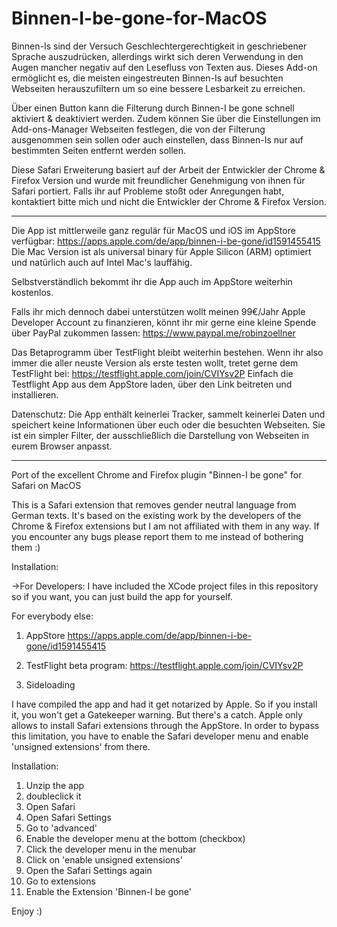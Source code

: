 # Binnen-I-be-gone-for-MacOS

Binnen-Is sind der Versuch Geschlechtergerechtigkeit in geschriebener Sprache auszudrücken, allerdings wirkt sich deren Verwendung in den Augen mancher negativ auf den Lesefluss von Texten aus. Dieses Add-on ermöglicht es, die meisten eingestreuten Binnen-Is auf besuchten Webseiten herauszufiltern um so eine bessere Lesbarkeit zu erreichen.

Über einen Button kann die Filterung durch Binnen-I be gone schnell aktiviert & deaktiviert werden. Zudem können Sie über die Einstellungen im Add-ons-Manager Webseiten festlegen, die von der Filterung ausgenommen sein sollen oder auch einstellen, dass Binnen-Is nur auf bestimmten Seiten entfernt werden sollen.

Diese Safari Erweiterung basiert auf der Arbeit der Entwickler der Chrome & Firefox Version und wurde mit freundlicher Genehmigung von ihnen für Safari portiert. Falls ihr auf Probleme stoßt oder Anregungen habt, kontaktiert bitte mich und nicht die Entwickler der Chrome & Firefox Version.

-----------------------------------------------------------------------------------------------------------------------------------------

Die App ist mittlerweile ganz regulär für MacOS und iOS im AppStore verfügbar: 
https://apps.apple.com/de/app/binnen-i-be-gone/id1591455415
Die Mac Version ist als universal binary für Apple Silicon (ARM) optimiert und natürlich auch auf Intel Mac's lauffähig.

Selbstverständlich bekommt ihr die App auch im AppStore weiterhin kostenlos.

Falls ihr mich dennoch dabei unterstützen wollt meinen 99€/Jahr Apple Developer Account zu finanzieren, könnt ihr mir gerne eine kleine Spende über PayPal zukommen lassen: 
https://www.paypal.me/robinzoellner


Das Betaprogramm über TestFlight bleibt weiterhin bestehen.
Wenn ihr also immer die aller neuste Version als erste testen wollt, tretet gerne dem TestFlight bei: 
https://testflight.apple.com/join/CVIYsv2P
Einfach die Testflight App aus dem AppStore laden, über den Link beitreten und installieren.



Datenschutz:
Die App enthält keinerlei Tracker, sammelt keinerlei Daten und speichert keine Informationen über euch oder die besuchten Webseiten. Sie ist ein simpler Filter, der ausschließlich die Darstellung von Webseiten in eurem Browser anpasst. 






-----------------------------------------------------------------------------------------------------------------------------------------


Port of the excellent Chrome and Firefox plugin "Binnen-I be gone" for Safari on MacOS

This is a Safari extension that removes gender neutral language from German texts. It's based on the existing work by the developers of the Chrome & Firefox extensions but I am not affiliated with them in any way. If you encounter any bugs please report them to me instead of bothering them :)



Installation:

->For Developers:
I have included the XCode project files in this repository so if you want, you can just build the app for yourself.

For everybody else:

1) AppStore
https://apps.apple.com/de/app/binnen-i-be-gone/id1591455415

2) TestFlight beta program:
https://testflight.apple.com/join/CVIYsv2P

3) Sideloading

I have compiled the app and had it get notarized by Apple. So if you install it, you won't get a Gatekeeper warning.
But there's a catch. Apple only allows to install Safari extensions through the AppStore. In order to bypass this limitation, you have to enable the Safari developer menu
and enable 'unsigned extensions' from there.

Installation:
1) Unzip the app
2) doubleclick it
3) Open Safari
4) Open Safari Settings
5) Go to 'advanced'
6) Enable the developer menu at the bottom (checkbox)
7) Click the developer menu in the menubar 
8) Click on 'enable unsigned extensions'
9) Open the Safari Settings again
10) Go to extensions
11) Enable the Extension 'Binnen-I be gone'

Enjoy :)
